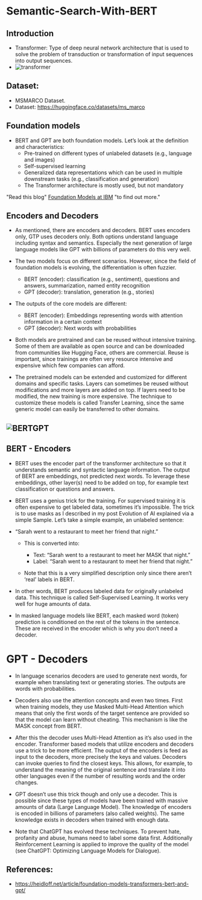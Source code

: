 # Semantic-Search-With-BERT
## Introduction
- Transformer: Type of deep neural network architecture that is used to solve the problem of transduction or transformation of input sequences into output sequences.
- ![transformer](https://machinelearningmastery.com/wp-content/uploads/2021/08/attention_research_1.png)
## Dataset:
- MSMARCO Dataset.
- Dataset: https://huggingface.co/datasets/ms_marco
## Foundation models
- BERT and GPT are both foundation models. Let’s look at the definition and characteristics:
  + Pre-trained on different types of unlabeled datasets (e.g., language and images)
  + Self-supervised learning
  + Generalized data representations which can be used in multiple downstream tasks (e.g., classification and generation)
  + The Transformer architecture is mostly used, but not mandatory
<p>
  "Read this blog"
  <a href="https://heidloff.net/article/foundation-models-at-ibm/">Foundation Models at IBM</a>
  "to find out more."
</p> 

## Encoders and Decoders
- As mentioned, there are encoders and decoders. BERT uses encoders only, GTP uses decoders only. Both options understand language including syntax and semantics. Especially the next generation of large language models like GPT with billions of parameters do this very well.

- The two models focus on different scenarios. However, since the field of foundation models is evolving, the differentiation is often fuzzier.

  + BERT (encoder): classification (e.g., sentiment), questions and answers, summarization, named entity recognition
  + GPT (decoder): translation, generation (e.g., stories)
- The outputs of the core models are different:

  + BERT (encoder): Embeddings representing words with attention information in a certain context
  + GPT (decoder): Next words with probabilities
- Both models are pretrained and can be reused without intensive training. Some of them are available as open source and can be downloaded from communities like Hugging Face, others are commercial. Reuse is important, since trainings are often very resource intensive and expensive which few companies can afford.

- The pretrained models can be extended and customized for different domains and specific tasks. Layers can sometimes be reused without modifications and more layers are added on top. If layers need to be modified, the new training is more expensive. The technique to customize these models is called Transfer Learning, since the same generic model can easily be transferred to other domains.
## ![BERTGPT](https://heidloff.net/assets/img/2023/02/transformers.png)
## BERT - Encoders
- BERT uses the encoder part of the transformer architecture so that it understands semantic and syntactic language information. The output of BERT are embeddings, not predicted next words. To leverage these embeddings, other layer(s) need to be added on top, for example text classification or questions and answers.

- BERT uses a genius trick for the training. For supervised training it is often expensive to get labeled data, sometimes it’s impossible. The trick is to use masks as I described in my post Evolution of AI explained via a simple Sample. Let’s take a simple example, an unlabeled sentence:

- “Sarah went to a restaurant to meet her friend that night.”

  + This is converted into:

    * Text: “Sarah went to a restaurant to meet her MASK that night.”
    * Label: “Sarah went to a restaurant to meet her friend that night.”
  + Note that this is a very simplified description only since there aren’t ‘real’ labels in BERT.

- In other words, BERT produces labeled data for originally unlabeled data. This technique is called Self-Supervised Learning. It works very well for huge amounts of data.

- In masked language models like BERT, each masked word (token) prediction is conditioned on the rest of the tokens in the sentence. These are received in the encoder which is why you don’t need a decoder.

# GPT - Decoders
- In language scenarios decoders are used to generate next words, for example when translating text or generating stories. The outputs are words with probabilities.

- Decoders also use the attention concepts and even two times. First when training models, they use Masked Multi-Head Attention which means that only the first words of the target sentence are provided so that the model can learn without cheating. This mechanism is like the MASK concept from BERT.

- After this the decoder uses Multi-Head Attention as it’s also used in the encoder. Transformer based models that utilize encoders and decoders use a trick to be more efficient. The output of the encoders is feed as input to the decoders, more precisely the keys and values. Decoders can invoke queries to find the closest keys. This allows, for example, to understand the meaning of the original sentence and translate it into other languages even if the number of resulting words and the order changes.

- GPT doesn’t use this trick though and only use a decoder. This is possible since these types of models have been trained with massive amounts of data (Large Language Model). The knowledge of encoders is encoded in billions of parameters (also called weights). The same knowledge exists in decoders when trained with enough data.

- Note that ChatGPT has evolved these techniques. To prevent hate, profanity and abuse, humans need to label some data first. Additionally Reinforcement Learning is applied to improve the quality of the model (see ChatGPT: Optimizing Language Models for Dialogue).
## References:
- https://heidloff.net/article/foundation-models-transformers-bert-and-gpt/
